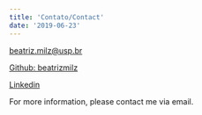 ```yaml
---
title: 'Contato/Contact'
date: '2019-06-23'
---
```

<i class="fa fa-envelope"></i> beatriz.milz@usp.br

<i class="fab fa-github"></i> [Github: beatrizmilz](https://github.com/beatrizmilz)

<i class="fab fa-linkedin-in"></i> [Linkedin](https://br.linkedin.com/in/beatrizmilz) 

For more information, please contact me via email.